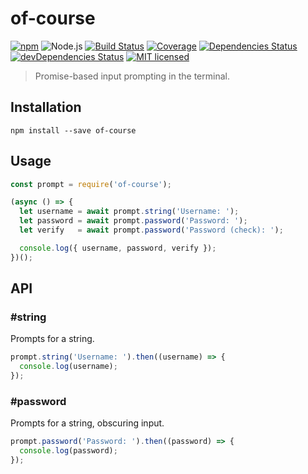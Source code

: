 # of-course

[![npm](https://img.shields.io/npm/v/of-course.svg?style=flat-square)](https://www.npmjs.com/package/of-course)
![Node.js](https://img.shields.io/badge/node.js-%3E=_6.4.0-blue.svg?style=flat-square)
[![Build Status](https://img.shields.io/travis/ConnorWiseman/of-course/master.svg?style=flat-square)](https://travis-ci.org/ConnorWiseman/of-course) [![Coverage](https://img.shields.io/codecov/c/github/ConnorWiseman/of-course.svg?style=flat-square)](https://codecov.io/gh/ConnorWiseman/of-course)
[![Dependencies Status](https://david-dm.org/ConnorWiseman/of-course/status.svg?style=flat-square)](https://david-dm.org/ConnorWiseman/of-course)
[![devDependencies Status](https://david-dm.org/ConnorWiseman/of-course/dev-status.svg?style=flat-square)](https://david-dm.org/ConnorWiseman/of-course?type=dev)
[![MIT licensed](https://img.shields.io/badge/license-MIT-blue.svg?style=flat-square)](https://github.com/ConnorWiseman/of-course/blob/master/LICENSE)

> Promise-based input prompting in the terminal.

## Installation
```shell
npm install --save of-course
```


## Usage
```javascript
const prompt = require('of-course');

(async () => {
  let username = await prompt.string('Username: ');
  let password = await prompt.password('Password: ');
  let verify   = await prompt.password('Password (check): ');

  console.log({ username, password, verify });
})();
```

## API
### &#35;string
Prompts for a string.
```javascript
prompt.string('Username: ').then((username) => {
  console.log(username);
});
```

### &#35;password
Prompts for a string, obscuring input.
```javascript
prompt.password('Password: ').then((password) => {
  console.log(password);
});
```
